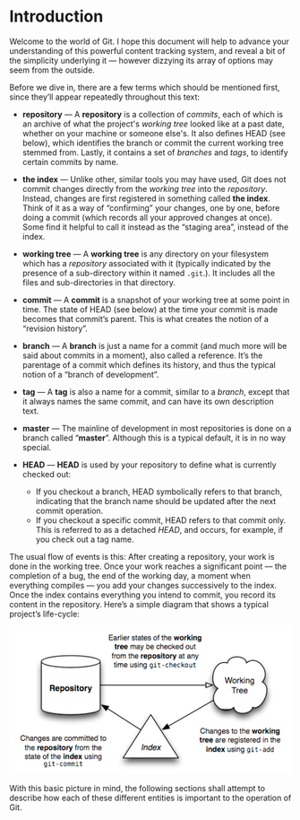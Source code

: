 # Introduction

Welcome to the world of Git. I hope this document will help to advance your understanding of this powerful content tracking system, and reveal a bit of the simplicity underlying it — however dizzying its array of options may seem from the outside.

Before we dive in, there are a few terms which should be mentioned first, since they’ll appear repeatedly throughout this text:

* **repository** — A **repository** is a collection of _commits_, each of which is an archive of what the project's _working tree_ looked like at a past date, whether on your machine or someone else's. It also defines HEAD (see below), which identifies the branch or commit the current working tree stemmed from. Lastly, it contains a set of _branches_ and _tags_, to identify certain commits by name.

* **the index** — Unlike other, similar tools you may have used, Git does not commit changes directly from the _working tree_ into the _repository_. Instead, changes are first registered in something called **the index**. Think of it as a way of “confirming” your changes, one by one, before doing a commit (which records all your approved changes at once). Some find it helpful to call it instead as the “staging area”, instead of the index.

* **working tree** — A **working tree** is any directory on your filesystem which has a _repository_ associated with it (typically indicated by the presence of a sub-directory within it named `.git`.). It includes all the files and sub-directories in that directory.

* **commit** — A **commit** is a snapshot of your working tree at some point in time. The state of HEAD (see below) at the time your commit is made becomes that commit’s parent. This is what creates the notion of a “revision history”.

* **branch** — A **branch** is just a name for a commit (and much more will be said about commits in a moment), also called a reference. It’s the parentage of a commit which defines its history, and thus the typical notion of a “branch of development”.

* **tag** — A **tag** is also a name for a commit, similar to a _branch_, except that it always names the same commit, and can have its own description text.

* **master** — The mainline of development in most repositories is done on a branch called “**master**”. Although this is a typical default, it is in no way special.

* **HEAD** — **HEAD** is used by your repository to define what is currently checked out:
  * If you checkout a branch, HEAD symbolically refers to that branch, indicating that the branch name should be updated after the next commit operation.
  *  If you checkout a specific commit, HEAD refers to that commit only. This is referred to as a detached _HEAD_, and occurs, for example, if you check out a tag name.

The usual flow of events is this: After creating a repository, your work is done in the working tree. Once your work reaches a significant point — the completion of a bug, the end of the working day, a moment when everything compiles — you add your changes successively to the index. Once the index contains everything you intend to commit, you record its content in the repository. Here’s a simple diagram that shows a typical project’s life-cycle:

![Project Lifecycle](images/lifecycle.png)

With this basic picture in mind, the following sections shall attempt to describe how each of these different entities is important to the operation of Git.